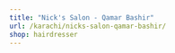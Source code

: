 ```yaml
---
title: "Nick's Salon - Qamar Bashir"
url: /karachi/nicks-salon-qamar-bashir/
shop: hairdresser
---
```

